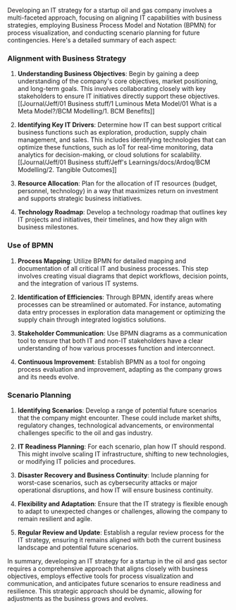 Developing an IT strategy for a startup oil and gas company involves a multi-faceted approach, focusing on aligning IT capabilities with business strategies, employing Business Process Model and Notation (BPMN) for process visualization, and conducting scenario planning for future contingencies. Here's a detailed summary of each aspect:

### Alignment with Business Strategy

1. **Understanding Business Objectives**: Begin by gaining a deep understanding of the company's core objectives, market positioning, and long-term goals. This involves collaborating closely with key stakeholders to ensure IT initiatives directly support these objectives.[[Journal/Jeff/01 Business stuff/1 Luminous Meta Model/01 What is a Meta Model?/BCM Modelling/1. BCM Benefits]]

2. **Identifying Key IT Drivers**: Determine how IT can best support critical business functions such as exploration, production, supply chain management, and sales. This includes identifying technologies that can optimize these functions, such as IoT for real-time monitoring, data analytics for decision-making, or cloud solutions for scalability.[[Journal/Jeff/01 Business stuff/Jeff's Learnings/docs/Ardoq/BCM Modelling/2. Tangible Outcomes]]

3. **Resource Allocation**: Plan for the allocation of IT resources (budget, personnel, technology) in a way that maximizes return on investment and supports strategic business initiatives.

4. **Technology Roadmap**: Develop a technology roadmap that outlines key IT projects and initiatives, their timelines, and how they align with business milestones.

### Use of BPMN

1. **Process Mapping**: Utilize BPMN for detailed mapping and documentation of all critical IT and business processes. This step involves creating visual diagrams that depict workflows, decision points, and the integration of various IT systems.

2. **Identification of Efficiencies**: Through BPMN, identify areas where processes can be streamlined or automated. For instance, automating data entry processes in exploration data management or optimizing the supply chain through integrated logistics solutions.

3. **Stakeholder Communication**: Use BPMN diagrams as a communication tool to ensure that both IT and non-IT stakeholders have a clear understanding of how various processes function and interconnect.

4. **Continuous Improvement**: Establish BPMN as a tool for ongoing process evaluation and improvement, adapting as the company grows and its needs evolve.

### Scenario Planning

1. **Identifying Scenarios**: Develop a range of potential future scenarios that the company might encounter. These could include market shifts, regulatory changes, technological advancements, or environmental challenges specific to the oil and gas industry.

2. **IT Readiness Planning**: For each scenario, plan how IT should respond. This might involve scaling IT infrastructure, shifting to new technologies, or modifying IT policies and procedures.

3. **Disaster Recovery and Business Continuity**: Include planning for worst-case scenarios, such as cybersecurity attacks or major operational disruptions, and how IT will ensure business continuity.

4. **Flexibility and Adaptation**: Ensure that the IT strategy is flexible enough to adapt to unexpected changes or challenges, allowing the company to remain resilient and agile.

5. **Regular Review and Update**: Establish a regular review process for the IT strategy, ensuring it remains aligned with both the current business landscape and potential future scenarios.

In summary, developing an IT strategy for a startup in the oil and gas sector requires a comprehensive approach that aligns closely with business objectives, employs effective tools for process visualization and communication, and anticipates future scenarios to ensure readiness and resilience. This strategic approach should be dynamic, allowing for adjustments as the business grows and evolves.